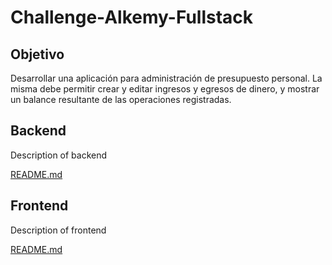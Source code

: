 # Challenge-Alkemy-Fullstack

## Objetivo
 Desarrollar una aplicación para administración de presupuesto personal. La misma debe
permitir crear y editar ingresos y egresos de dinero, y mostrar un balance resultante de las
operaciones registradas.

## Backend
 Description of backend

  [README.md](./backend/README.md)
## Frontend
 Description of frontend

 [README.md](./frontend/operations-abm-app/README.md)
